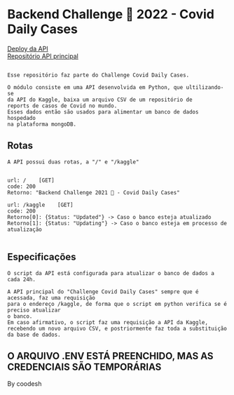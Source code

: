 # Backend Challenge 🏅 2022 - Covid Daily Cases


[Deploy da API](https://kaggleapi.herokuapp.com) <br/>
[Repositório API principal](https://github.com/t4rcisio/Covid-Daily-Cases)

```

Esse repositório faz parte do Challenge Covid Daily Cases.

O módulo consiste em uma API desenvolvida em Python, que ultilizando-se 
da API do Kaggle, baixa um arquivo CSV de um repositório de 
reports de casos de Covid no mundo.
Esses dados então são usados para alimentar um banco de dados hospedado
na plataforma mongoDB.
```

## Rotas
```
A API possui duas rotas, a "/" e "/kaggle"


url: /    [GET]
code: 200
Retorno: "Backend Challenge 2021 🏅 - Covid Daily Cases"

url: /kaggle    [GET]
code: 200
Retorno[0]: {Status: "Updated"} -> Caso o banco esteja atualizado
Retorno[1]: {Status: "Updating"} -> Caso o banco esteja em processo de atualização


```


## Especificações

```
O script da API está configurada para atualizar o banco de dados a 
cada 24h.

A API principal do "Challenge Covid Daily Cases" sempre que é acessada, faz uma requisição
para o endereço /kaggle, de forma que o script em python verifica se é preciso atualizar 
o banco.
Em caso afirmativo, o script faz uma requisição a API da Kaggle, recebendo um novo arquivo CSV, e postriormente faz toda a substituição da base de dados.

```

## O ARQUIVO .ENV ESTÁ PREENCHIDO, MAS AS CREDENCIAIS SÃO TEMPORÁRIAS

By coodesh

